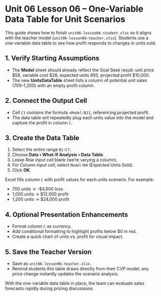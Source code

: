 # Unit 06 Lesson 06 – One-Variable Data Table for Unit Scenarios

This guide shows how to finish `unit06-lesson06-student.xlsx` so it aligns with the teacher model (`unit06-lesson06-teacher.xlsx`). Students use a one-variable data table to see how profit responds to changes in units sold.

## 1. Verify Starting Assumptions

- The **Model** sheet should already reflect the Goal Seek result: unit price \$58, variable cost \$28, expected units 950, projected profit \$10,000.
- The new **UnitsDataTable** sheet lists a column of potential unit sales (700–1,200) with an empty profit column.

## 2. Connect the Output Cell

- Cell `C1` contains the formula `=Model!B11`, referencing projected profit.
- The data table will repeatedly plug each units value into the model and capture the profit in column `C`.

## 3. Create the Data Table

1. Select the entire range `B1:C7`.
2. Choose **Data › What-If Analysis › Data Table**.
3. Leave *Row input cell* blank (we’re varying a column).
4. For *Column input cell*, select `Model!B9` (Expected Units Sold).
5. Click **OK**.

Excel fills column `C` with profit values for each units scenario. For example:
- 700 units → -\$4,600 loss
- 1,000 units → \$12,000 profit
- 1,200 units → \$24,000 profit

## 4. Optional Presentation Enhancements

- Format column `C` as currency.
- Add conditional formatting to highlight profits below \$0 in red.
- Create a quick chart of units vs. profit for visual impact.

## 5. Save the Teacher Version

- Save as `unit06-lesson06-teacher.xlsx`.
- Remind students this table draws directly from their CVP model; any price change instantly updates the scenario analysis.

With the one-variable data table in place, the team can evaluate sales forecasts rapidly during pricing discussions.
